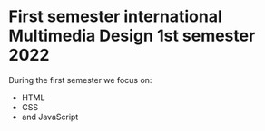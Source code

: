 # First semester international Multimedia Design 1st semester 2022

During the first semester we focus on:

* HTML
* CSS
* and JavaScript
